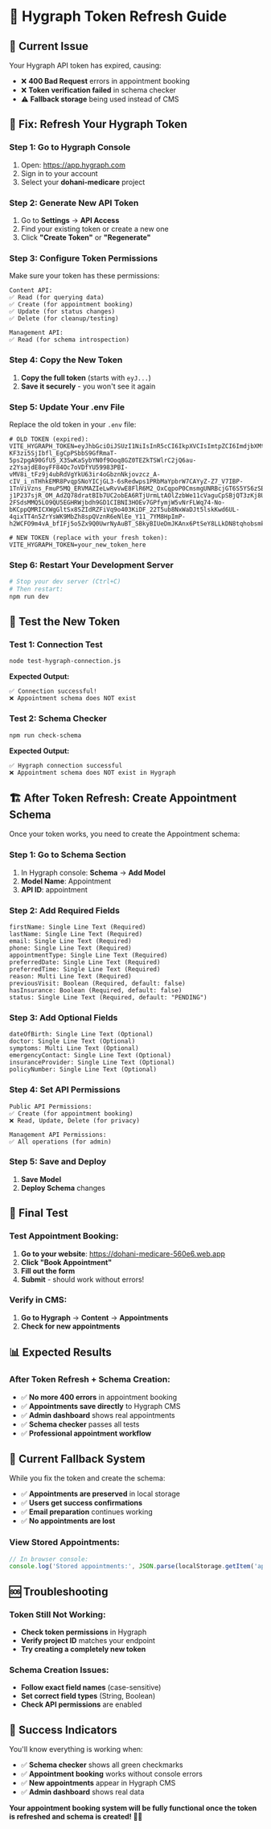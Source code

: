 # 🔑 Hygraph Token Refresh Guide

## 🚨 **Current Issue**
Your Hygraph API token has expired, causing:
- ❌ **400 Bad Request** errors in appointment booking
- ❌ **Token verification failed** in schema checker
- ⚠️ **Fallback storage** being used instead of CMS

## 🔧 **Fix: Refresh Your Hygraph Token**

### **Step 1: Go to Hygraph Console**
1. Open: https://app.hygraph.com
2. Sign in to your account
3. Select your **dohani-medicare** project

### **Step 2: Generate New API Token**
1. Go to **Settings** → **API Access**
2. Find your existing token or create a new one
3. Click **"Create Token"** or **"Regenerate"**

### **Step 3: Configure Token Permissions**
Make sure your token has these permissions:
```
Content API:
✅ Read (for querying data)
✅ Create (for appointment booking)
✅ Update (for status changes)
✅ Delete (for cleanup/testing)

Management API:
✅ Read (for schema introspection)
```

### **Step 4: Copy the New Token**
1. **Copy the full token** (starts with `eyJ...`)
2. **Save it securely** - you won't see it again

### **Step 5: Update Your .env File**
Replace the old token in your `.env` file:

```env
# OLD TOKEN (expired):
VITE_HYGRAPH_TOKEN=eyJhbGciOiJSUzI1NiIsInR5cCI6IkpXVCIsImtpZCI6ImdjbXMtbWFpbi1wcm9kdWN0aW9uIn0.eyJ2ZXJzaW9uIjozLCJpYXQiOjE3NjA2NTYyNzAsImF1ZCI6WyJodHRwczovL2FwaS11cy13ZXN0LTIuaHlncmFwaC5jb20vdjIvY21ncjVsMGl1MDBwZjA3d2Y5enB5cm4zZC9tYXN0ZXIiLCJtYW5hZ2VtZW50LW5leHQuZ3JhcGhjbXMuY29tIl0sImlzcyI6Imh0dHBzOi8vbWFuYWdlbWVudC51cy13ZXN0LTIuaHlncmFwaC5jb20vIiwic3ViIjoiY2FiMTY5NDktNzQwZC00NmUwLWJjN2ItNjhiNWVkYjI5NTBmIiwianRpIjoiY21ndTFhOHp3MGVqMzA3bjBjbmMxMWk3cyJ9.1tzeUM9M_QbyvZPa3Oi2dwySLm0w40tK5dD4nu-KF3zi5SjIbfl_EgCpPSbbS9GfRmaT-5ps2pgA90GfU5_X3SwKaSybYN0f9Ooq8GZ0TEZkTSWlrC2jQ6au-z2YsajdE8oyFF84Oc7oVDfYU59983PBI-vMV8i_tFz9j4ubRdVgYkU63ir4oGbznNkjovzcz_A-cIV_i_nTHhkEMR8PvqpSNoYICjGL3-6sRedwps1PRbMaYpbrW7CAYyZ-Z7_V7IBP-1TnViVzns_FmuP5MQ_ERVMAZIeLwRvVwE8FlR6M2_OxCqpoP0CmsmgUNRBcjGT6S5YS6zSB1Y1Xdyms82RSSPMt-j1P237sjR_OM_AdZQ78dratBIb7UC2obEA6RTjUrmLtAOlZzbWe11cVaguCpSBjQT3zKj8Umm-2FSdsMMQ5LO9QU5EGHRWjbdh9GD1CIBNI3HOEv7GPfymjW5vNrFLWq74-No-bKCppQMRICXWgGltSx8SZIdRZFiVq9o403KiDF_22T5ub8NxWaDJt5lskKwd6UL-4qixTT4n5ZrYsWK9MbZh8spQVznR6eNlEe_Y11_7YM8HpImP-h2WCFO9m4vA_bfIFj5o5Zx9Q0UwrNyAuBT_SBkyBIUeDmJKAnx6PtSeY8LLkDN8tqhobsmk1tELUbl0owJlZleM

# NEW TOKEN (replace with your fresh token):
VITE_HYGRAPH_TOKEN=your_new_token_here
```

### **Step 6: Restart Your Development Server**
```bash
# Stop your dev server (Ctrl+C)
# Then restart:
npm run dev
```

## 🧪 **Test the New Token**

### **Test 1: Connection Test**
```bash
node test-hygraph-connection.js
```

**Expected Output:**
```
✅ Connection successful!
❌ Appointment schema does NOT exist
```

### **Test 2: Schema Checker**
```bash
npm run check-schema
```

**Expected Output:**
```
✅ Hygraph connection successful
❌ Appointment schema does NOT exist in Hygraph
```

## 🏗️ **After Token Refresh: Create Appointment Schema**

Once your token works, you need to create the Appointment schema:

### **Step 1: Go to Schema Section**
1. In Hygraph console: **Schema** → **Add Model**
2. **Model Name**: Appointment
3. **API ID**: appointment

### **Step 2: Add Required Fields**
```
firstName: Single Line Text (Required)
lastName: Single Line Text (Required)
email: Single Line Text (Required)
phone: Single Line Text (Required)
appointmentType: Single Line Text (Required)
preferredDate: Single Line Text (Required)
preferredTime: Single Line Text (Required)
reason: Multi Line Text (Required)
previousVisit: Boolean (Required, default: false)
hasInsurance: Boolean (Required, default: false)
status: Single Line Text (Required, default: "PENDING")
```

### **Step 3: Add Optional Fields**
```
dateOfBirth: Single Line Text (Optional)
doctor: Single Line Text (Optional)
symptoms: Multi Line Text (Optional)
emergencyContact: Single Line Text (Optional)
insuranceProvider: Single Line Text (Optional)
policyNumber: Single Line Text (Optional)
```

### **Step 4: Set API Permissions**
```
Public API Permissions:
✅ Create (for appointment booking)
❌ Read, Update, Delete (for privacy)

Management API Permissions:
✅ All operations (for admin)
```

### **Step 5: Save and Deploy**
1. **Save Model**
2. **Deploy Schema** changes

## 🎯 **Final Test**

### **Test Appointment Booking:**
1. **Go to your website**: https://dohani-medicare-560e6.web.app
2. **Click "Book Appointment"**
3. **Fill out the form**
4. **Submit** - should work without errors!

### **Verify in CMS:**
1. **Go to Hygraph** → **Content** → **Appointments**
2. **Check for new appointments**

## 📊 **Expected Results**

### **After Token Refresh + Schema Creation:**
- ✅ **No more 400 errors** in appointment booking
- ✅ **Appointments save directly** to Hygraph CMS
- ✅ **Admin dashboard** shows real appointments
- ✅ **Schema checker** passes all tests
- ✅ **Professional appointment workflow**

## 🔄 **Current Fallback System**

While you fix the token and create the schema:
- ✅ **Appointments are preserved** in local storage
- ✅ **Users get success confirmations**
- ✅ **Email preparation** continues working
- ✅ **No appointments are lost**

### **View Stored Appointments:**
```javascript
// In browser console:
console.log('Stored appointments:', JSON.parse(localStorage.getItem('appointments') || '[]'))
```

## 🆘 **Troubleshooting**

### **Token Still Not Working:**
- **Check token permissions** in Hygraph
- **Verify project ID** matches your endpoint
- **Try creating a completely new token**

### **Schema Creation Issues:**
- **Follow exact field names** (case-sensitive)
- **Set correct field types** (String, Boolean)
- **Check API permissions** are enabled

## 🎉 **Success Indicators**

You'll know everything is working when:
- ✅ **Schema checker** shows all green checkmarks
- ✅ **Appointment booking** works without console errors
- ✅ **New appointments** appear in Hygraph CMS
- ✅ **Admin dashboard** shows real data

**Your appointment booking system will be fully functional once the token is refreshed and schema is created! 🏥✨**